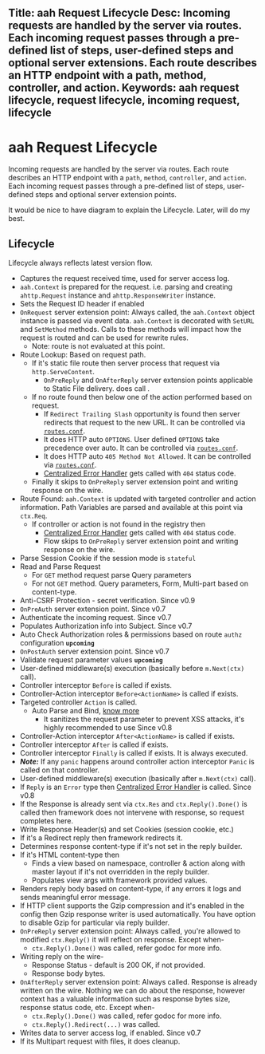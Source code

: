 Title: aah Request Lifecycle
Desc: Incoming requests are handled by the server via routes. Each incoming request passes through a pre-defined list of steps, user-defined steps and optional server extensions. Each route describes an HTTP endpoint with a path, method, controller, and action.
Keywords: aah request lifecycle, request lifecycle, incoming request, lifecycle
---
# aah Request Lifecycle

Incoming requests are handled by the server via routes. Each route describes an HTTP endpoint with a `path`, `method`, `controller`, and `action`. Each incoming request passes through a pre-defined list of steps, user-defined steps and optional server extension points.

It would be nice to have diagram to explain the Lifecycle. Later, will do my best.

## Lifecycle
Lifecycle always reflects latest version flow.

  * Captures the request received time, used for server access log.
  * `aah.Context` is prepared for the request. i.e. parsing and creating `ahttp.Request` instance and `ahttp.ResponseWriter` instance.
  * Sets the Request ID header if enabled
  * `OnRequest` server extension point: Always called, the `aah.Context` object instance is passed via event data. `aah.Context` is decorated with `SetURL` and `SetMethod` methods. Calls to these methods will impact how the request is routed and can be used for rewrite rules.
      - Note: route is not evaluated at this point.
  * Route Lookup: Based on request path.
      - If it's static file route then server process that request via `http.ServeContent`.
          - `OnPreReply` and `OnAfterReply` server extension points applicable to Static File delivery. does call .
      - If no route found then below one of the action performed based on request.
          - If `Redirect Trailing Slash` opportunity is found then server redirects that request to the new URL. It can be controlled via [`routes.conf`](routes-config.html).
          - It does HTTP auto `OPTIONS`. User defined `OPTIONS` take precedence over auto. It can be controlled via [`routes.conf`](routes-config.html).
          - It does HTTP auto `405 Method Not Allowed`. It can be controlled via [`routes.conf`](routes-config.html).
          - [Centralized Error Handler](centralized-error-handler.html) gets called with `404` status code.
      - Finally it skips to `OnPreReply` server extension point and writing response on the wire.
  * Route Found: `aah.Context` is updated with targeted controller and action information. Path Variables are parsed and available at this point via `ctx.Req`.
      - If controller or action is not found in the registry then
          - [Centralized Error Handler](centralized-error-handler.html) gets called with `404` status code.
          - Flow skips to `OnPreReply` server extension point and writing response on the wire.
  * Parse Session Cookie if the session mode is `stateful`
  * Read and Parse Request
      - For `GET` method request parse Query parameters
      - For not `GET` method. Query parameters, Form, Multi-part based on content-type.
  * Anti-CSRF Protection - secret verification. <span class="badge lb-xs">Since v0.9</span>
  * `OnPreAuth` server extension point. <span class="badge lb-xs">Since v0.7</span>
  * Authenticate the incoming request. <span class="badge lb-xs">Since v0.7</span>
  * Populates Authorization info into Subject. <span class="badge lb-xs">Since v0.7</span>
  * Auto Check Authorization roles & permissions based on route `authz` configuration **`upcoming`**
  * `OnPostAuth` server extension point. <span class="badge lb-xs">Since v0.7</span>
  * Validate request parameter values **`upcoming`**
  * User-defined middleware(s) execution (basically before `m.Next(ctx)` call).
  * Controller interceptor `Before` is called if exists.
  * Controller-Action interceptor `Before<ActionName>` is called if exists.
  * Targeted controller `Action` is called.
      - Auto Parse and Bind, [know more](request-parameters-auto-bind.html)
          * It sanitizes the request parameter to prevent XSS attacks, it's highly recommended to use <span class="badge lb-xs">Since v0.8</span>
  * Controller-Action interceptor `After<ActionName>` is called if exists.
  * Controller interceptor `After` is called if exists.
  * Controller interceptor `Finally` is called if exists. It is always executed.
  * ***Note:*** If any `panic` happens around controller action interceptor `Panic` is called on that controller.
  * User-defined middleware(s) execution (basically after `m.Next(ctx)` call).
  * If `Reply` is an `Error` type then [Centralized Error Handler](centralized-error-handler.html) is called. <span class="badge lb-xs">Since v0.8</span>
  * If the Response is already sent via `ctx.Res` and `ctx.Reply().Done()` is called then framework does not intervene with response, so request completes here.
  * Write Response Header(s) and set Cookies (session cookie, etc.)
  * If it's a Redirect reply then framework redirects it.
  * Determines response content-type if it's not set in the reply builder.
  * If it's HTML content-type then
      - Finds a view based on namespace, controller & action along with master layout if it's not overridden in the reply builder.
      - Populates view args with framework provided values.
  * Renders reply body based on content-type, if any errors it logs and sends meaningful error message.
  * If HTTP client supports the Gzip compression and it's enabled in the config then Gzip response writer is used automatically. You have option to disable Gzip for particular via reply builder.
  * `OnPreReply` server extension point: Always called, you're allowed to modified `ctx.Reply()` it will reflect on response. Except when-
      - `ctx.Reply().Done()` was called, refer godoc for more info.
  * Writing reply on the wire-
      - Response Status - default is 200 OK, if not provided.
      - Response body bytes.
  * `OnAfterReply` server extension point: Always called. Response is already written on the wire. Nothing we can do about the response, however context has a valuable information such as response bytes size, response status code, etc. Except when-
      - `ctx.Reply().Done()` was called, refer godoc for more info.
      - `ctx.Reply().Redirect(...)` was called.
  * Writes data to server access log, if enabled. <span class="badge lb-xs">Since v0.7</span>
  * If its Multipart request with files, it does cleanup.
